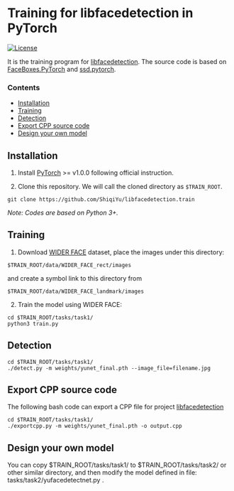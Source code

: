 # Training for libfacedetection in PyTorch

[![License](https://img.shields.io/badge/license-BSD-blue.svg)](LICENSE)

It is the training program for [libfacedetection](https://github.com/ShiqiYu/libfacedetection). The source code is based on [FaceBoxes.PyTorch](https://github.com/sfzhang15/FaceBoxes.PyTorch) and [ssd.pytorch](https://github.com/amdegroot/ssd.pytorch).


### Contents
- [Installation](#installation)
- [Training](#training)
- [Detection](#detection)
- [Export CPP source code](#export-cpp-source-code)
- [Design your own model](#design-your-own-model)

## Installation
1. Install [PyTorch](https://pytorch.org/) >= v1.0.0 following official instruction.

2. Clone this repository. We will call the cloned directory as `$TRAIN_ROOT`.
```Shell
git clone https://github.com/ShiqiYu/libfacedetection.train
```

_Note: Codes are based on Python 3+._

## Training
1. Download [WIDER FACE](http://mmlab.ie.cuhk.edu.hk/projects/WIDERFace/index.html) dataset, place the images under this directory:
  ```Shell
  $TRAIN_ROOT/data/WIDER_FACE_rect/images
  ```
  and create a symbol link to this directory from  
  ```Shell
  $TRAIN_ROOT/data/WIDER_FACE_landmark/images
  ```
2. Train the model using WIDER FACE:
  ```Shell
  cd $TRAIN_ROOT/tasks/task1/
  python3 train.py
  ```

## Detection
```Shell
cd $TRAIN_ROOT/tasks/task1/
./detect.py -m weights/yunet_final.pth --image_file=filename.jpg
```

## Export CPP source code
The following bash code can export a CPP file for project [libfacedetection](https://github.com/ShiqiYu/libfacedetection)
```Shell
cd $TRAIN_ROOT/tasks/task1/
./exportcpp.py -m weights/yunet_final.pth -o output.cpp
```
## Design your own model
You can copy $TRAIN_ROOT/tasks/task1/ to $TRAIN_ROOT/tasks/task2/ or other similar directory, and then modify the model defined in file: tasks/task2/yufacedetectnet.py .

